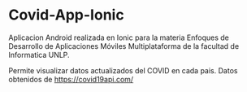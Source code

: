 # Covid-App-Ionic
Aplicacion Android realizada en Ionic para la materia Enfoques de Desarrollo de Aplicaciones Móviles Multiplataforma de la facultad de Informatica UNLP.

Permite visualizar datos actualizados del COVID en cada pais. Datos obtenidos de https://covid19api.com/
